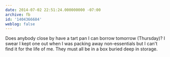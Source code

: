 ```yaml
---
date: 2014-07-02 22:51:24.000000000 -07:00
archive: fb
id: '1404366684'
weblog: false
---
```


Does anybody close by have a tart pan I can borrow tomorrow (Thursday)? I swear I kept one out when I was packing away non-essentials but I can't find it for the life of me. They must all be in a box buried deep in storage.
